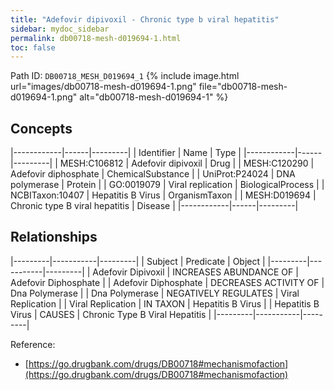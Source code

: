 ```yaml
---
title: "Adefovir dipivoxil - Chronic type b viral hepatitis"
sidebar: mydoc_sidebar
permalink: db00718-mesh-d019694-1.html
toc: false 
---
```



Path ID: `DB00718_MESH_D019694_1`
{% include image.html url="images/db00718-mesh-d019694-1.png" file="db00718-mesh-d019694-1.png" alt="db00718-mesh-d019694-1" %}

## Concepts

|------------|------|---------|
| Identifier | Name | Type    |
|------------|------|---------|
| MESH:C106812 | Adefovir dipivoxil | Drug |
| MESH:C120290 | Adefovir diphosphate | ChemicalSubstance |
| UniProt:P24024 | DNA polymerase | Protein |
| GO:0019079 | Viral replication | BiologicalProcess |
| NCBITaxon:10407 | Hepatitis B Virus | OrganismTaxon |
| MESH:D019694 | Chronic type B viral hepatitis | Disease |
|------------|------|---------|

## Relationships

|---------|-----------|---------|
| Subject | Predicate | Object  |
|---------|-----------|---------|
| Adefovir Dipivoxil | INCREASES ABUNDANCE OF | Adefovir Diphosphate |
| Adefovir Diphosphate | DECREASES ACTIVITY OF | Dna Polymerase |
| Dna Polymerase | NEGATIVELY REGULATES | Viral Replication |
| Viral Replication | IN TAXON | Hepatitis B Virus |
| Hepatitis B Virus | CAUSES | Chronic Type B Viral Hepatitis |
|---------|-----------|---------|

Reference: 
  - [https://go.drugbank.com/drugs/DB00718#mechanismofaction](https://go.drugbank.com/drugs/DB00718#mechanismofaction)
